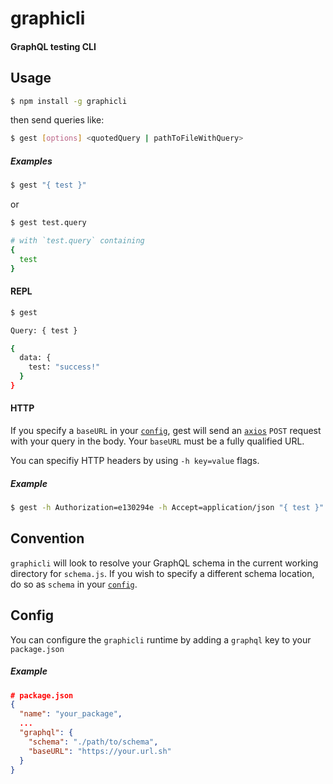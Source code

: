 # graphicli
#### GraphQL testing CLI

## Usage
```bash
$ npm install -g graphicli
```

then send queries like:
```bash
$ gest [options] <quotedQuery | pathToFileWithQuery>
```

##### Examples
```bash
$ gest "{ test }"
```
or
```bash
$ gest test.query

# with `test.query` containing
{
  test
}
```

#### REPL
```bash
$ gest

Query: { test }

{
  data: {
    test: "success!"
  }
}
```

#### HTTP
If you specify a `baseURL` in your [`config`](#config), gest will send an [`axios`](https://github.com/mzabriskie/axios) `POST` request with your query in the body. Your `baseURL` must be a fully qualified URL.

You can specifiy HTTP headers by using `-h key=value` flags.
##### Example
```bash
$ gest -h Authorization=e130294e -h Accept=application/json "{ test }"
```

## Convention
`graphicli` will look to resolve your GraphQL schema in the current working directory for `schema.js`. If you wish to specify a different schema location, do so as `schema` in your [`config`](#config).

## Config
You can configure the `graphicli` runtime by adding a `graphql` key to your `package.json`

##### Example
```json
# package.json
{
  "name": "your_package",
  ...
  "graphql": {
    "schema": "./path/to/schema",
    "baseURL": "https://your.url.sh"
  }
}
```
